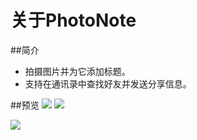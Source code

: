 # 关于PhotoNote
##简介

 - 拍摄图片并为它添加标题。
 - 支持在通讯录中查找好友并发送分享信息。
 
##预览
![](https://i.imgur.com/FSsrZry.png)    ![](https://i.imgur.com/EjYxEhk.png)

![](https://i.imgur.com/picimyj.png)
